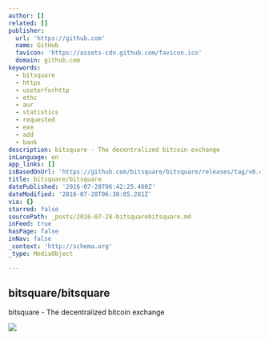 ```yaml
---
author: []
related: []
publisher:
  url: 'https://github.com'
  name: GitHub
  favicon: 'https://assets-cdn.github.com/favicon.ico'
  domain: github.com
keywords:
  - bitsquare
  - https
  - usetorforhttp
  - ethc
  - aur
  - statistics
  - requested
  - exe
  - add
  - bank
description: bitsquare - The decentralized bitcoin exchange
inLanguage: en
app_links: []
isBasedOnUrl: 'https://github.com/bitsquare/bitsquare/releases/tag/v0.4.9.1'
title: bitsquare/bitsquare
datePublished: '2016-07-28T06:42:25.460Z'
dateModified: '2016-07-28T06:38:05.281Z'
via: {}
starred: false
sourcePath: _posts/2016-07-28-bitsquarebitsquare.md
inFeed: true
hasPage: false
inNav: false
_context: 'http://schema.org'
_type: MediaObject

---
```

<article style=""><h1>bitsquare/bitsquare</h1><p>bitsquare - The decentralized bitcoin exchange</p><img src="https://avatars0.githubusercontent.com/u/6928048?v=3&amp;s=400" /></article>